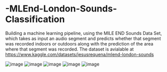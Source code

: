 # -MLEnd-London-Sounds-Classification
Building a machine learning pipeline, using the MILE END Sounds Data Set, which takes as input an audio segment and predicts whether that segment was recorded indoors or outdoors along with the prediction of the area where that segment was recorded.
The dataset is avialable at https://www.kaggle.com/datasets/jesusrequena/mlend-london-sounds


![image](https://github.com/GitWithNeeraj/-MLEnd-London-Sounds-Classification/assets/84373485/a517d196-8e6c-43c8-a4fc-40b81660d688)
![image](https://github.com/GitWithNeeraj/-MLEnd-London-Sounds-Classification/assets/84373485/1aa4ccf4-4c15-45af-a404-e8330385fc3c)
![image](https://github.com/GitWithNeeraj/-MLEnd-London-Sounds-Classification/assets/84373485/7389fcca-cdee-40ee-b6a0-677ef434ad45)
![image](https://github.com/GitWithNeeraj/-MLEnd-London-Sounds-Classification/assets/84373485/1b12e5b6-0a84-4c36-904f-2bfe92cbaa2e)
![image](https://github.com/GitWithNeeraj/-MLEnd-London-Sounds-Classification/assets/84373485/f1e8749d-d7b2-41df-8ccc-1c53a1568540)
